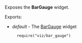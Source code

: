 Exposes the **BarGauge** widget.

Exports:

- *default* - The [BarGauge](/api-reference/20%20Data%20Visualization%20Widgets/45%20dxBarGauge '/Documentation/ApiReference/Data_Visualization_Widgets/dxBarGauge/') widget

        require("viz/bar_gauge")

